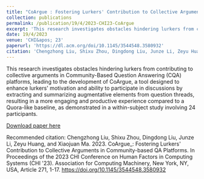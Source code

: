 ```yaml
---
title: "CoArgue : Fostering Lurkers' Contribution to Collective Arguments in Community-based QA Platforms"
collection: publications
permalink: /publication/19/4/2023-CHI23-CoArgue
excerpt: 'This research investigates obstacles hindering lurkers from contributing to collective arguments in Community-Based Question Answering (CQA) platforms, leading to the development of CoArgue, a tool designed to enhance lurkers&apos; motivation and ability to participate in discussions by extracting and summarizing augmentative elements from question threads, resulting in a more engaging and productive experience compared to a Quora-like baseline, as demonstrated in a within-subject study involving 24 participants.'
date: 19/4/2023
venue: 'CHI&apos; 23'
paperurl: 'https://dl.acm.org/doi/10.1145/3544548.3580932'
citation: 'Chengzhong Liu, Shixu Zhou, Dingdong Liu, Junze Li, Zeyu Huang, and Xiaojuan Ma. 2023. CoArgue_: Fostering Lurkers&apos; Contribution to Collective Arguments in Community-based QA Platforms. In Proceedings of the 2023 CHI Conference on Human Factors in Computing Systems (CHI &apos;23). Association for Computing Machinery, New York, NY, USA, Article 271, 1-17. https://doi.org/10.1145/3544548.3580932'
---
```

This research investigates obstacles hindering lurkers from contributing to collective arguments in Community-Based Question Answering (CQA) platforms, leading to the development of CoArgue, a tool designed to enhance lurkers&apos; motivation and ability to participate in discussions by extracting and summarizing augmentative elements from question threads, resulting in a more engaging and productive experience compared to a Quora-like baseline, as demonstrated in a within-subject study involving 24 participants.

[Download paper here](https://dl.acm.org/doi/10.1145/3544548.3580932)

Recommended citation: Chengzhong Liu, Shixu Zhou, Dingdong Liu, Junze Li, Zeyu Huang, and Xiaojuan Ma. 2023. CoArgue_: Fostering Lurkers' Contribution to Collective Arguments in Community-based QA Platforms. In Proceedings of the 2023 CHI Conference on Human Factors in Computing Systems (CHI '23). Association for Computing Machinery, New York, NY, USA, Article 271, 1-17. https://doi.org/10.1145/3544548.3580932